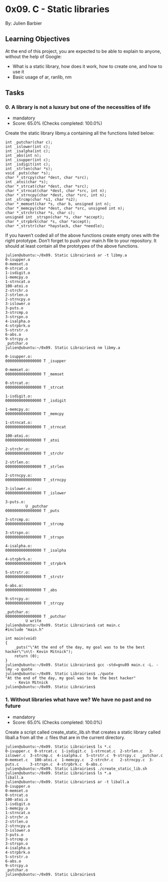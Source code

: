 # 0x09. C - Static libraries
By: Julien Barbier

## Learning Objectives
At the end of this project, you are expected to be able to explain to anyone, without the help of Google:

- What is a static library, how does it work, how to create one, and how to use it
- Basic usage of ar, ranlib, nm

## Tasks
### 0. A library is not a luxury but one of the necessities of life
- mandatory
- Score: 65.0% (Checks completed: 100.0%)

Create the static library libmy.a containing all the functions listed below:

	int _putchar(char c);
	int _islower(int c);
	int _isalpha(int c);
	int _abs(int n);
	int _isupper(int c);
	int _isdigit(int c);
	int _strlen(char *s);
	void _puts(char *s);
	char *_strcpy(char *dest, char *src);
	int _atoi(char *s);
	char *_strcat(char *dest, char *src);
	char *_strncat(char *dest, char *src, int n);
	char *_strncpy(char *dest, char *src, int n);
	int _strcmp(char *s1, char *s2);
	char *_memset(char *s, char b, unsigned int n);
	char *_memcpy(char *dest, char *src, unsigned int n);
	char *_strchr(char *s, char c);
	unsigned int _strspn(char *s, char *accept);
	char *_strpbrk(char *s, char *accept);
	char *_strstr(char *haystack, char *needle);
	
If you haven’t coded all of the above functions create empty ones with the right prototype.
Don’t forget to push your main.h file to your repository. It should at least contain all the prototypes of the above functions.

	julien@ubuntu:~/0x09. Static Librairies$ ar -t libmy.a 
	0-isupper.o
	0-memset.o
	0-strcat.o
	1-isdigit.o
	1-memcpy.o
	1-strncat.o
	100-atoi.o
	2-strchr.o
	2-strlen.o
	2-strncpy.o
	3-islower.o
	3-puts.o
	3-strcmp.o
	3-strspn.o
	4-isalpha.o
	4-strpbrk.o
	5-strstr.o
	6-abs.o
	9-strcpy.o
	_putchar.o
	julien@ubuntu:~/0x09. Static Librairies$ nm libmy.a 

	0-isupper.o:
	0000000000000000 T _isupper

	0-memset.o:
	0000000000000000 T _memset

	0-strcat.o:
	0000000000000000 T _strcat

	1-isdigit.o:
	0000000000000000 T _isdigit

	1-memcpy.o:
	0000000000000000 T _memcpy

	1-strncat.o:
	0000000000000000 T _strncat

	100-atoi.o:
	0000000000000000 T _atoi

	2-strchr.o:
	0000000000000000 T _strchr

	2-strlen.o:
	0000000000000000 T _strlen

	2-strncpy.o:
	0000000000000000 T _strncpy

	3-islower.o:
	0000000000000000 T _islower

	3-puts.o:
			 U _putchar
	0000000000000000 T _puts

	3-strcmp.o:
	0000000000000000 T _strcmp

	3-strspn.o:
	0000000000000000 T _strspn

	4-isalpha.o:
	0000000000000000 T _isalpha

	4-strpbrk.o:
	0000000000000000 T _strpbrk

	5-strstr.o:
	0000000000000000 T _strstr

	6-abs.o:
	0000000000000000 T _abs

	9-strcpy.o:
	0000000000000000 T _strcpy

	_putchar.o:
	0000000000000000 T _putchar
			 U write
	julien@ubuntu:~/0x09. Static Librairies$ cat main.c 
	#include "main.h"

	int main(void)
	{
	    _puts("\"At the end of the day, my goal was to be the best hacker\"\n\t- Kevin Mitnick");
	    return (0);
	}
	julien@ubuntu:~/0x09. Static Librairies$ gcc -std=gnu89 main.c -L. -lmy -o quote
	julien@ubuntu:~/0x09. Static Librairies$ ./quote 
	"At the end of the day, my goal was to be the best hacker"
	    - Kevin Mitnick
	julien@ubuntu:~/0x09. Static Librairies$ 
	
### 1. Without libraries what have we? We have no past and no future
- mandatory
- Score: 65.0% (Checks completed: 100.0%)

Create a script called create_static_lib.sh that creates a static library called liball.a from all the .c files that are in the current directory.

	julien@ubuntu:~/0x09. Static Librairies$ ls *.c
	0-isupper.c  0-strcat.c  1-isdigit.c  1-strncat.c  2-strlen.c   3-islower.c  3-strcmp.c  4-isalpha.c  5-strstr.c  9-strcpy.c  _putchar.c
	0-memset.c   100-atoi.c  1-memcpy.c   2-strchr.c   2-strncpy.c  3-puts.c     3-strspn.c  4-strpbrk.c  6-abs.c
	julien@ubuntu:~/0x09. Static Librairies$ ./create_static_lib.sh 
	julien@ubuntu:~/0x09. Static Librairies$ ls *.a
	liball.a
	julien@ubuntu:~/0x09. Static Librairies$ ar -t liball.a
	0-isupper.o
	0-memset.o
	0-strcat.o
	100-atoi.o
	1-isdigit.o
	1-memcpy.o
	1-strncat.o
	2-strchr.o
	2-strlen.o
	2-strncpy.o
	3-islower.o
	3-puts.o
	3-strcmp.o
	3-strspn.o
	4-isalpha.o
	4-strpbrk.o
	5-strstr.o
	6-abs.o
	9-strcpy.o
	_putchar.o
	julien@ubuntu:~/0x09. Static Librairies$ 
